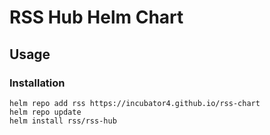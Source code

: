 # RSS Hub Helm Chart

## Usage
### Installation

```
helm repo add rss https://incubator4.github.io/rss-chart
helm repo update
helm install rss/rss-hub
```